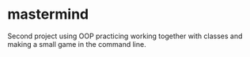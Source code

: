 # mastermind
Second project using OOP practicing working together with classes and making a small game in the command line. 